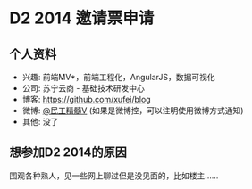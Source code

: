 # D2 2014 邀请票申请

## 个人资料

- 兴趣: 前端MV*，前端工程化，AngularJS，数据可视化
- 公司: 苏宁云商 - 基础技术研发中心
- 博客: https://github.com/xufei/blog
- 微博: [@民工精髓V](http://weibo.com/sharpmaster/) (如果是微博控，可以注明使用微博方式通知)
- 其他: 没了

## 想参加D2 2014的原因

围观各种熟人，见一些网上聊过但是没见面的，比如楼主……
